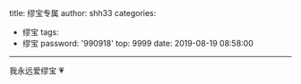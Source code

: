 title: 缪宝专属
author: shh33
categories:

  - 缪宝
tags:
  - 缪宝
password: '990918'
top: 9999
date: 2019-08-19 08:58:00
---
<!--more-->
我永远爱缪宝
💗

